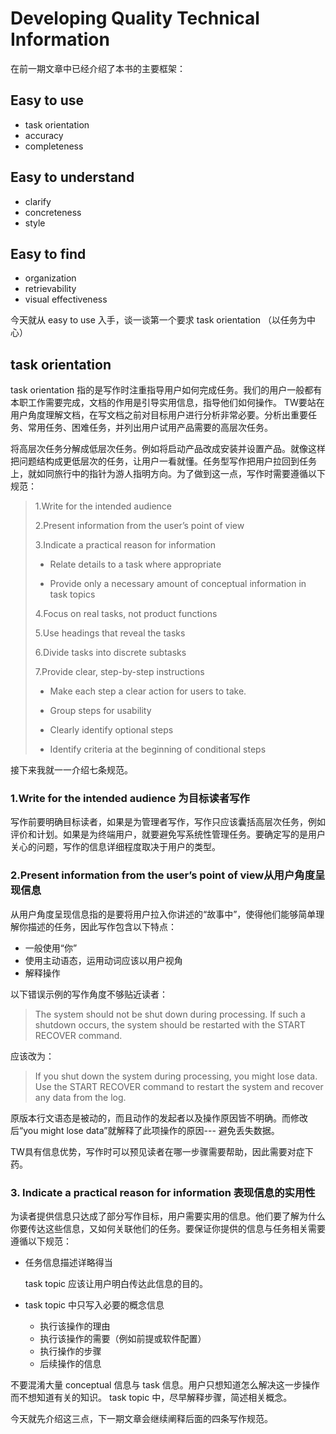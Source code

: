 # Developing Quality Technical Information

在前一期文章中已经介绍了本书的主要框架：

## Easy to use

- task orientation
- accuracy
- completeness

## Easy to understand

- clarify
- concreteness
- style

## Easy to find

- organization
- retrievability
- visual effectiveness

今天就从 easy to use 入手，谈一谈第一个要求 task orientation （以任务为中心）

## task orientation

task orientation 指的是写作时注重指导用户如何完成任务。我们的用户一般都有本职工作需要完成，文档的作用是引导实用信息，指导他们如何操作。 TW要站在用户角度理解文档，在写文档之前对目标用户进行分析非常必要。分析出重要任务、常用任务、困难任务，并列出用户试用产品需要的高层次任务。

将高层次任务分解成低层次任务。例如将启动产品改成安装并设置产品。就像这样把问题结构成更低层次的任务，让用户一看就懂。任务型写作把用户拉回到任务上，就如同旅行中的指针为游人指明方向。为了做到这一点，写作时需要遵循以下规范：

> 1.Write for the intended audience
>
> 2.Present information from the user’s point of view
>
> 3.Indicate a practical reason for information
>
> - Relate details to a task where appropriate
>
> - Provide only a necessary amount of conceptual information in task topics
>
> 4.Focus on real tasks, not product functions
>
> 5.Use headings that reveal the tasks
>
> 6.Divide tasks into discrete subtasks
>
> 7.Provide clear, step-by-step instructions
>
> - Make each step a clear action for users to take.
>
> - Group steps for usability
>
> - Clearly identify optional steps
>
> - Identify criteria at the beginning of conditional steps
>

接下来我就一一介绍七条规范。

### 1.Write for the intended audience 为目标读者写作

写作前要明确目标读者，如果是为管理者写作，写作只应该囊括高层次任务，例如评价和计划。如果是为终端用户，就要避免写系统性管理任务。要确定写的是用户关心的问题，写作的信息详细程度取决于用户的类型。

### 2.Present information from the user’s point of view从用户角度呈现信息

从用户角度呈现信息指的是要将用户拉入你讲述的“故事中”，使得他们能够简单理解你描述的任务，因此写作包含以下特点：

- 一般使用“你”
- 使用主动语态，运用动词应该以用户视角
- 解释操作

以下错误示例的写作角度不够贴近读者：

> The system should not be shut down during processing. If such a shutdown occurs, the system should be restarted with the START RECOVER command.

应该改为：

>If you shut down the system during processing, you might lose data. Use the START RECOVER command to restart the system and recover any data from the log.

原版本行文语态是被动的，而且动作的发起者以及操作原因皆不明确。而修改后“you might lose data”就解释了此项操作的原因--- 避免丢失数据。

TW具有信息优势，写作时可以预见读者在哪一步骤需要帮助，因此需要对症下药。

### 3. Indicate a practical reason for information 表现信息的实用性

为读者提供信息只达成了部分写作目标，用户需要实用的信息。他们要了解为什么你要传达这些信息，又如何关联他们的任务。要保证你提供的信息与任务相关需要遵循以下规范：

- 任务信息描述详略得当

  task topic 应该让用户明白传达此信息的目的。

- task topic 中只写入必要的概念信息

  - 执行该操作的理由
  - 执行该操作的需要（例如前提或软件配置）
  - 执行操作的步骤
  - 后续操作的信息

不要混淆大量 conceptual 信息与 task 信息。用户只想知道怎么解决这一步操作而不想知道有关的知识。 task topic 中，尽早解释步骤，简述相关概念。

今天就先介绍这三点，下一期文章会继续阐释后面的四条写作规范。